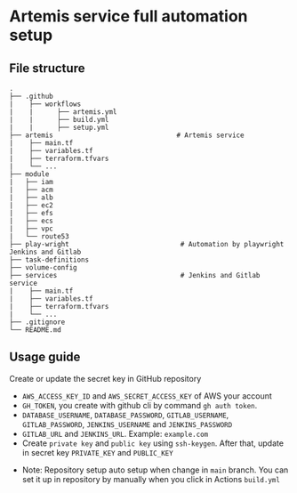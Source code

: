 # Artemis service full automation setup

## File structure
```
.
├── .github
|    ├── workflows                   
|    |      ├── artemis.yml               
|    |      ├── build.yml                 
|    |      ├── setup.yml                
├── artemis                               # Artemis service
|    ├── main.tf
|    ├── variables.tf
|    ├── terraform.tfvars
|    └── ...
├── module
|   ├── iam
|   ├── acm
|   ├── alb
|   ├── ec2                          
|   ├── efs
|   ├── ecs
|   ├── vpc
|   └── route53
├── play-wright                            # Automation by playwright Jenkins and Gitlab
├── task-definitions
├── volume-config                  
├── services                               # Jenkins and Gitlab service
|    ├── main.tf
|    ├── variables.tf
|    ├── terraform.tfvars
|    └── ...   
├── .gitignore                   
└── README.md
```

## Usage guide
Create or update the secret key in GitHub repository
- `AWS_ACCESS_KEY_ID` and `AWS_SECRET_ACCESS_KEY` of AWS your account
- `GH_TOKEN`, you create with github cli by command `gh auth token`.
- `DATABASE_USERNAME`, `DATABASE_PASSWORD`, `GITLAB_USERNAME`, `GITLAB_PASSWORD`, `JENKINS_USERNAME` and `JENKINS_PASSWORD`
- `GITLAB_URL` and `JENKINS_URL`. Example: `example.com`
-  Create `private key` and `public key` using `ssh-keygen`. After that, update in secret key `PRIVATE_KEY` and `PUBLIC_KEY`

* Note: Repository setup auto setup when change in `main` branch. You can set it up in repository by manually when you click in Actions `build.yml`
